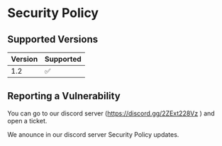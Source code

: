# Security Policy

## Supported Versions

| Version | Supported          |
| ------- | ------------------ |
| 1.2   | :white_check_mark: |

## Reporting a Vulnerability

You can go to our discord server (https://discord.gg/2ZExt228Vz ) and open a ticket.

We anounce in our discord server Security Policy updates.
